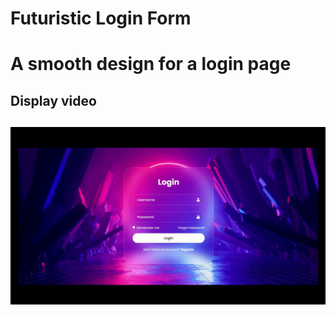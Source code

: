 <h1> Futuristic Login Form <h1>

<p>A smooth design for a login page<p>

<h2> Display video <h2>

![](screen.gif.gif)
